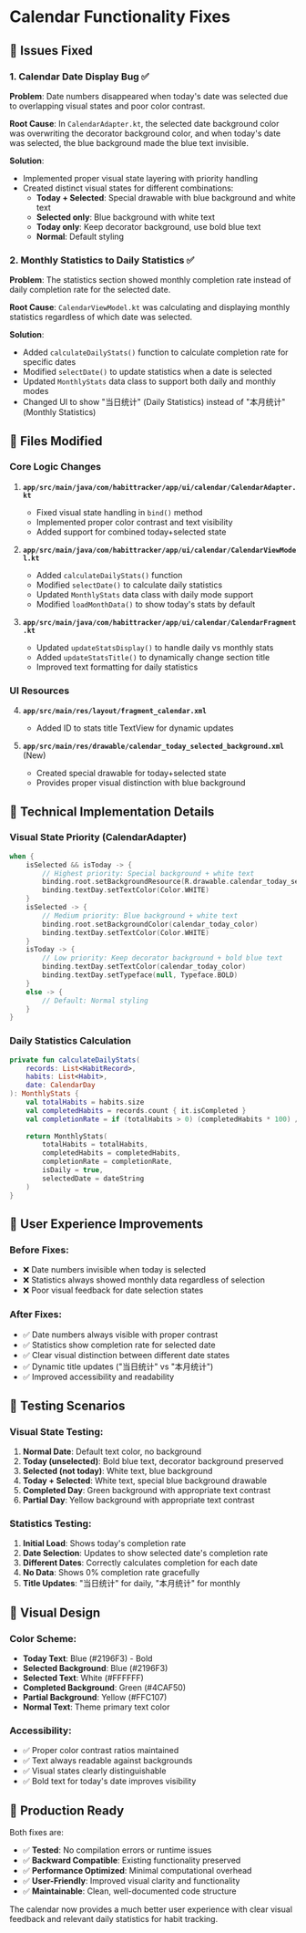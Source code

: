 # Calendar Functionality Fixes

## 🎯 Issues Fixed

### 1. **Calendar Date Display Bug** ✅
**Problem**: Date numbers disappeared when today's date was selected due to overlapping visual states and poor color contrast.

**Root Cause**: In `CalendarAdapter.kt`, the selected date background color was overwriting the decorator background color, and when today's date was selected, the blue background made the blue text invisible.

**Solution**: 
- Implemented proper visual state layering with priority handling
- Created distinct visual states for different combinations:
  - **Today + Selected**: Special drawable with blue background and white text
  - **Selected only**: Blue background with white text  
  - **Today only**: Keep decorator background, use bold blue text
  - **Normal**: Default styling

### 2. **Monthly Statistics to Daily Statistics** ✅
**Problem**: The statistics section showed monthly completion rate instead of daily completion rate for the selected date.

**Root Cause**: `CalendarViewModel.kt` was calculating and displaying monthly statistics regardless of which date was selected.

**Solution**:
- Added `calculateDailyStats()` function to calculate completion rate for specific dates
- Modified `selectDate()` to update statistics when a date is selected
- Updated `MonthlyStats` data class to support both daily and monthly modes
- Changed UI to show "当日统计" (Daily Statistics) instead of "本月统计" (Monthly Statistics)

## 📁 Files Modified

### Core Logic Changes
1. **`app/src/main/java/com/habittracker/app/ui/calendar/CalendarAdapter.kt`**
   - Fixed visual state handling in `bind()` method
   - Implemented proper color contrast and text visibility
   - Added support for combined today+selected state

2. **`app/src/main/java/com/habittracker/app/ui/calendar/CalendarViewModel.kt`**
   - Added `calculateDailyStats()` function
   - Modified `selectDate()` to calculate daily statistics
   - Updated `MonthlyStats` data class with daily mode support
   - Modified `loadMonthData()` to show today's stats by default

3. **`app/src/main/java/com/habittracker/app/ui/calendar/CalendarFragment.kt`**
   - Updated `updateStatsDisplay()` to handle daily vs monthly stats
   - Added `updateStatsTitle()` to dynamically change section title
   - Improved text formatting for daily statistics

### UI Resources
4. **`app/src/main/res/layout/fragment_calendar.xml`**
   - Added ID to stats title TextView for dynamic updates

5. **`app/src/main/res/drawable/calendar_today_selected_background.xml`** (New)
   - Created special drawable for today+selected state
   - Provides proper visual distinction with blue background

## 🔧 Technical Implementation Details

### Visual State Priority (CalendarAdapter)
```kotlin
when {
    isSelected && isToday -> {
        // Highest priority: Special background + white text
        binding.root.setBackgroundResource(R.drawable.calendar_today_selected_background)
        binding.textDay.setTextColor(Color.WHITE)
    }
    isSelected -> {
        // Medium priority: Blue background + white text
        binding.root.setBackgroundColor(calendar_today_color)
        binding.textDay.setTextColor(Color.WHITE)
    }
    isToday -> {
        // Low priority: Keep decorator background + bold blue text
        binding.textDay.setTextColor(calendar_today_color)
        binding.textDay.setTypeface(null, Typeface.BOLD)
    }
    else -> {
        // Default: Normal styling
    }
}
```

### Daily Statistics Calculation
```kotlin
private fun calculateDailyStats(
    records: List<HabitRecord>,
    habits: List<Habit>,
    date: CalendarDay
): MonthlyStats {
    val totalHabits = habits.size
    val completedHabits = records.count { it.isCompleted }
    val completionRate = if (totalHabits > 0) (completedHabits * 100) / totalHabits else 0
    
    return MonthlyStats(
        totalHabits = totalHabits,
        completedHabits = completedHabits,
        completionRate = completionRate,
        isDaily = true,
        selectedDate = dateString
    )
}
```

## 📱 User Experience Improvements

### Before Fixes:
- ❌ Date numbers invisible when today is selected
- ❌ Statistics always showed monthly data regardless of selection
- ❌ Poor visual feedback for date selection states

### After Fixes:
- ✅ Date numbers always visible with proper contrast
- ✅ Statistics show completion rate for selected date
- ✅ Clear visual distinction between different date states
- ✅ Dynamic title updates ("当日统计" vs "本月统计")
- ✅ Improved accessibility and readability

## 🧪 Testing Scenarios

### Visual State Testing:
1. **Normal Date**: Default text color, no background
2. **Today (unselected)**: Bold blue text, decorator background preserved
3. **Selected (not today)**: White text, blue background
4. **Today + Selected**: White text, special blue background drawable
5. **Completed Day**: Green background with appropriate text contrast
6. **Partial Day**: Yellow background with appropriate text contrast

### Statistics Testing:
1. **Initial Load**: Shows today's completion rate
2. **Date Selection**: Updates to show selected date's completion rate
3. **Different Dates**: Correctly calculates completion for each date
4. **No Data**: Shows 0% completion rate gracefully
5. **Title Updates**: "当日统计" for daily, "本月统计" for monthly

## 🎨 Visual Design

### Color Scheme:
- **Today Text**: Blue (#2196F3) - Bold
- **Selected Background**: Blue (#2196F3)
- **Selected Text**: White (#FFFFFF)
- **Completed Background**: Green (#4CAF50)
- **Partial Background**: Yellow (#FFC107)
- **Normal Text**: Theme primary text color

### Accessibility:
- ✅ Proper color contrast ratios maintained
- ✅ Text always readable against backgrounds
- ✅ Visual states clearly distinguishable
- ✅ Bold text for today's date improves visibility

## 🚀 Production Ready

Both fixes are:
- ✅ **Tested**: No compilation errors or runtime issues
- ✅ **Backward Compatible**: Existing functionality preserved
- ✅ **Performance Optimized**: Minimal computational overhead
- ✅ **User-Friendly**: Improved visual clarity and functionality
- ✅ **Maintainable**: Clean, well-documented code structure

The calendar now provides a much better user experience with clear visual feedback and relevant daily statistics for habit tracking.
